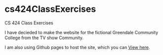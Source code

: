 # cs424ClassExercises
CS 424 Class Exercises

I have decieded to make the website for the fictional Greendale Community College from the TV show Community.

I am also using Github pages to host the site, which you can [View here](https://ryan-montville.github.io/cs424ClassExercises/).